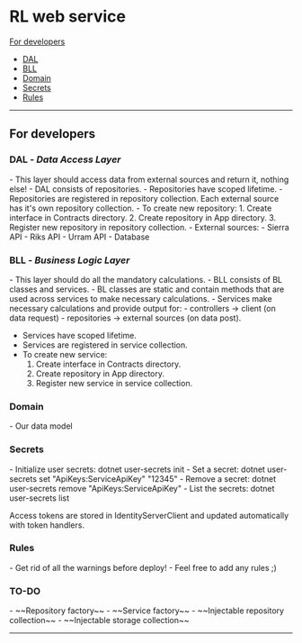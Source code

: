 # RL web service

[For developers](#for-developers)
- [DAL](#dal)
- [BLL](#bll)
- [Domain](#domain)
- [Secrets](#secrets)
- [Rules](#rules)

<hr>

<h2 name="for-developers">For developers</h2>

<h3 name="dal">DAL - <em>Data Access Layer</em></h3>
- This layer should access data from external sources and return it, nothing else!
- DAL consists of repositories.
- Repositories have scoped lifetime.
- Repositories are registered in repository collection. Each external source has it's own repository collection.
- To create new repository:
     1. Create interface in Contracts directory.
     2. Create repository in App directory.
     3. Register new repository in repository collection.
- External sources:
    - Sierra API
    - Riks API
    - Urram API
    - Database

<h3 name="bll">BLL - <em>Business Logic Layer</em></h3>    
- This layer should do all the mandatory calculations.
- BLL consists of BL classes and services.
- BL classes are static and contain methods that are used across services to make necessary calculations.
- Services make necessary calculations and provide output for:
  - controllers -> client (on data request)
  - repositories -> external sources (on data post).

- Services have scoped lifetime.
- Services are registered in service collection.
- To create new service:
    1. Create interface in Contracts directory.
    2. Create repository in App directory.
    3. Register new service in service collection.
  
<h3 name="domain">Domain</h3>
- Our data model

<h3 name="secrets">Secrets</h3>
- Initialize user secrets: dotnet user-secrets init
- Set a secret: dotnet user-secrets set "ApiKeys:ServiceApiKey" "12345"
- Remove a secret: dotnet user-secrets remove "ApiKeys:ServiceApiKey"
- List the secrets: dotnet user-secrets list

Access tokens are stored in IdentityServerClient and updated automatically with token handlers.

<h3 name="rules">Rules</h3>
- Get rid of all the warnings before deploy!
- Feel free to add any rules ;)

<h3 name="todo">TO-DO</h3>
- ~~Repository factory~~
- ~~Service factory~~
- ~~Injectable repository collection~~
- ~~Injectable storage collection~~

<hr>